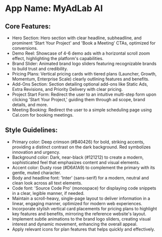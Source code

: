 # **App Name**: MyAdLab AI

## Core Features:

- Hero Section: Hero section with clear headline, subheadline, and prominent 'Start Your Project' and 'Book a Meeting' CTAs, optimized for conversions.
- Demo Reel: Showcase of 4-6 demo ads with a horizontal scroll zoom effect, highlighting the platform's capabilities.
- Brand Slider: Animated brand logo sliders featuring recognizable brands to build trust and credibility.
- Pricing Plans: Vertical pricing cards with tiered plans (Launcher, Growth, Momentum, Enterprise Scale) clearly outlining features and benefits.
- Add-Ons Section: Section detailing optional add-ons like Static Ads, Extra Revisions, and Priority Delivery with clear pricing.
- Project Start Form: Redirect the user to an intuitive multi-step form upon clicking 'Start Your Project,' guiding them through ad scope, brand details, and more.
- Meeting Booking: Redirect the user to a simple scheduling page using Cal.com for booking meetings.

## Style Guidelines:

- Primary color: Deep crimson (#B40426) for bold, striking accents, providing a distinct contrast on the dark background. Red symbolizes innovation and urgency.
- Background color: Dark, near-black (#121212) to create a modern, sophisticated feel that emphasizes content and visual elements.
- Accent color: Dusty rose (#D6A1A9) to complement the primary with its gentle, muted character.
- Body and headline font: 'Inter' (sans-serif) for a modern, neutral and clean look across all text elements.
- Code font: 'Source Code Pro' (monospace) for displaying code snippets in a clear, legible manner, if needed.
- Maintain a scroll-heavy, single-page layout to deliver information in a linear, engaging manner, optimized for modern web experiences.
- Incorporate stylish vertical card placements for pricing plans to highlight key features and benefits, mirroring the reference website's layout.
- Implement subtle animations to the brand logo sliders, creating visual interest and dynamic movement, enhancing the overall appeal.
- Apply relevant icons for plan features that helps quickly and effectively.